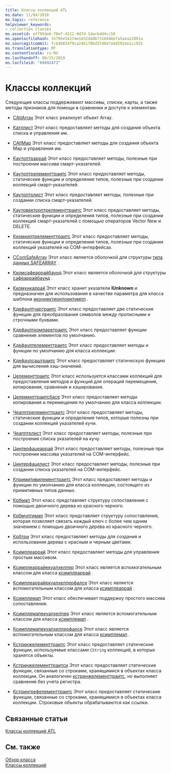 ```yaml
---
title: Классы коллекций ATL
ms.date: 11/04/2016
ms.topic: reference
helpviewer_keywords:
- collection classes
ms.assetid: eff95de6-78ef-4212-9d7d-1dacbdd4cc58
ms.openlocfilehash: fe795e54274e1d32dddb7310446bfa5aea22091a
ms.sourcegitcommit: fcb48824f9ca24b1f8bd37d647a4d592de1cc925
ms.translationtype: MT
ms.contentlocale: ru-RU
ms.lasthandoff: 08/15/2019
ms.locfileid: "69492473"
---
```

# <a name="collection-classes"></a>Классы коллекций

Следующие классы поддерживают массивы, списки, карты, а также методы признаков для помощи в сравнении и доступе к элементам.

- [CAtlArray](../atl/reference/catlarray-class.md) Этот класс реализует объект Array.

- [Катллист](../atl/reference/catllist-class.md) Этот класс предоставляет методы для создания объекта списка и управления им.

- [CAtlMap](../atl/reference/catlmap-class.md) Этот класс предоставляет методы для создания объекта Map и управления им.

- [Каутоптраррай](../atl/reference/cautoptrarray-class.md) Этот класс предоставляет методы, полезные при построении массива смарт-указателей.

- [Каутоптрелементтраитс](../atl/reference/cautoptrelementtraits-class.md) Этот класс предоставляет методы, статические функции и определения типов, полезные при создании коллекций смарт-указателей.

- [Каутоптрлист](../atl/reference/cautoptrlist-class.md) Этот класс предоставляет методы, полезные при создании списка смарт-указателей.

- [Каутовекторптрелементтраитс](../atl/reference/cautovectorptrelementtraits-class.md) Этот класс предоставляет методы, статические функции и определения типов, полезные при создании коллекций смарт-указателей с помощью операторов Vector New и DELETE.

- [Ккомкиптрелементтраитс](../atl/reference/ccomqiptrelementtraits-class.md) Этот класс предоставляет методы, статические функции и определения типов, полезные при создании коллекций указателей на COM-интерфейсах.

- [CComSafeArray](../atl/reference/ccomsafearray-class.md) Этот класс является оболочкой для структуры [типа данных SAFEARRAY](/windows/win32/api/oaidl/ns-oaidl-tagsafearray) .

- [Ккомсафеаррайбаунд](../atl/reference/ccomsafearraybound-class.md) Этот класс является оболочкой для структуры [сафеаррайбаунд](/windows/win32/api/oaidl/ns-oaidl-tagsafearraybound) .

- [Ккомункаррай](../atl/reference/ccomunkarray-class.md) Этот класс хранит указатели **IUnknown** и предназначен для использования в качестве параметра для класса шаблона [иконнектионпоинтимпл](../atl/reference/iconnectionpointimpl-class.md) .

- [Кдефаултчартраитс](../atl/reference/cdefaultchartraits-class.md) Этот класс предоставляет две статические функции для преобразования символов между прописными и строчными буквами.

- [Кдефаулткомпаретраитс](../atl/reference/cdefaultcomparetraits-class.md) Этот класс предоставляет функции сравнения элементов по умолчанию.

- [Кдефаултелементтраитс](../atl/reference/cdefaultelementtraits-class.md) Этот класс предоставляет методы и функции по умолчанию для класса коллекции.

- [Кдефаулсаштраитс](../atl/reference/cdefaulthashtraits-class.md) Этот класс предоставляет статическую функцию для вычисления хэш-значений.

- [Целементтраитс](../atl/reference/celementtraits-class.md) Этот класс используется классами коллекций для предоставления методов и функций для операций перемещения, копирования, сравнения и хэширования.

- [Целементтраитсбасе](../atl/reference/celementtraitsbase-class.md) Этот класс предоставляет методы копирования и перемещения по умолчанию для класса коллекции.

- [Чеапптрелементтраитс](../atl/reference/cheapptrelementtraits-class.md) Этот класс предоставляет методы, статические функции и определения типов, которые полезны при создании коллекций указателей кучи.

- [Чеапптрлист](../atl/reference/cheapptrlist-class.md) Этот класс предоставляет методы, полезные при построении списка указателей на кучу.

- [Цинтерфацеаррай](../atl/reference/cinterfacearray-class.md) Этот класс предоставляет методы, полезные при построении массива указателей на COM-интерфейс.

- [Цинтерфацелист](../atl/reference/cinterfacelist-class.md) Этот класс предоставляет методы, полезные при создании списка указателей на COM-интерфейс.

- [Кпримитивилементтраитс](../atl/reference/cprimitiveelementtraits-class.md) Этот класс предоставляет методы и функции по умолчанию для класса коллекции, состоящего из примитивных типов данных.

- [Крбмап](../atl/reference/crbmap-class.md) Этот класс представляет структуру сопоставления с помощью двоичного дерева из красного черного.

- [Крбмултимап](../atl/reference/crbmultimap-class.md) Этот класс представляет структуру сопоставления, которая позволяет связать каждый ключ с более чем одним значением с помощью двоичного дерева из красного черного.

- [Крбтри](../atl/reference/crbtree-class.md) Этот класс предоставляет методы для создания и использования дерева с красным и черным цветами.

- [Ксимплеаррай](../atl/reference/csimplearray-class.md) Этот класс предоставляет методы для управления простым массивом.

- [Ксимплеаррайекуалхелпер](../atl/reference/csimplearrayequalhelper-class.md) Этот класс является вспомогательным классом для класса [ксимплеаррай](../atl/reference/csimplearray-class.md) .

- [Ксимплеаррайекуалхелперфалсе](../atl/reference/csimplearrayequalhelperfalse-class.md) Этот класс является вспомогательным классом для класса [ксимплеаррай](../atl/reference/csimplearray-class.md) .

- [Ксимплемап](../atl/reference/csimplemap-class.md) Этот класс обеспечивает поддержку простого массива сопоставления.

- [Ксимплемапекуалхелпер](../atl/reference/csimplemapequalhelper-class.md) Этот класс является вспомогательным классом для класса [ксимплемап](../atl/reference/csimplemap-class.md) .

- [Ксимплемапекуалхелперфалсе](../atl/reference/csimplemapequalhelperfalse-class.md) Этот класс является вспомогательным классом для класса [ксимплемап](../atl/reference/csimplemap-class.md) .

- [Кстринжелементтраитс](../atl/reference/cstringelementtraits-class.md) Этот класс предоставляет статические функции, используемые классами `CString` коллекций, в которых хранятся объекты.

- [Кстринжелементтраитси](../atl/reference/cstringelementtraitsi-class.md) Этот класс предоставляет статические функции, связанные со строками, хранящимися в объектах класса коллекции. Он аналогичен [кстринжелементтраитс](../atl/reference/cstringelementtraits-class.md), но выполняет сравнения без учета регистра.

- [Кстрингрефелементтраитс](../atl/reference/cstringrefelementtraits-class.md) Этот класс предоставляет статические функции, связанные со строками, хранящимися в объектах класса коллекции. Строковые объекты обрабатываются как ссылки.

## <a name="related-articles"></a>Связанные статьи

[Классы коллекций ATL](../atl/atl-collection-classes.md)

## <a name="see-also"></a>См. также

[Обзор класса](../atl/atl-class-overview.md)<br/>
[Классы коллекций](../atl/atl-collection-classes.md)
